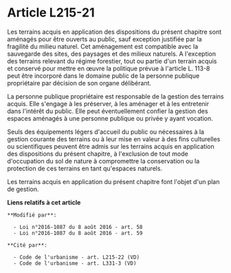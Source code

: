 # Article L215-21

Les terrains acquis en application des dispositions du présent chapitre sont aménagés pour être ouverts au public, sauf
exception justifiée par la fragilité du milieu naturel. Cet aménagement est compatible avec la sauvegarde des sites, des
paysages et des milieux naturels. A l'exception des terrains relevant du régime forestier, tout ou partie d'un terrain acquis
et conservé pour mettre en œuvre la politique prévue à l'article L. 113-8 peut être incorporé dans le domaine public de la
personne publique propriétaire par décision de son organe délibérant. 

La personne publique propriétaire est responsable de la gestion des terrains acquis. Elle s'engage à les préserver, à les
aménager et à les entretenir dans l'intérêt du public. Elle peut éventuellement confier la gestion des espaces aménagés à une
personne publique ou privée y ayant vocation. 

Seuls des équipements légers d'accueil du public ou nécessaires à la gestion courante des terrains ou à leur mise en valeur à
des fins culturelles ou scientifiques peuvent être admis sur les terrains acquis en application des dispositions du présent
chapitre, à l'exclusion de tout mode d'occupation du sol de nature à compromettre la conservation ou la protection de ces
terrains en tant qu'espaces naturels. 

Les terrains acquis en application du présent chapitre font l'objet d'un plan de gestion.

**Liens relatifs à cet article**

	**Modifié par**:

	  - Loi n°2016-1087 du 8 août 2016 - art. 58
	  - Loi n°2016-1087 du 8 août 2016 - art. 59

	**Cité par**:

	  - Code de l'urbanisme - art. L215-22 (VD)
	  - Code de l'urbanisme - art. L331-3 (VD)
